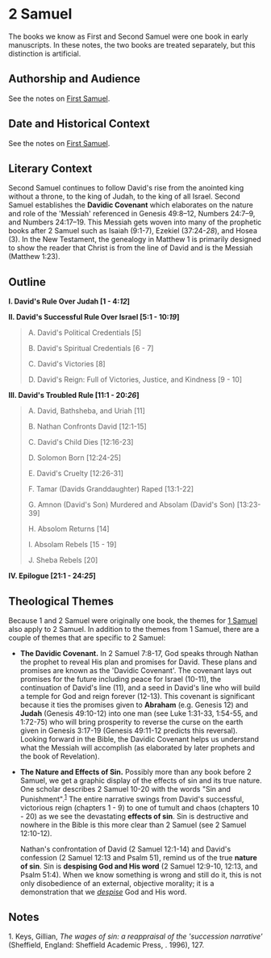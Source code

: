 # 2 Samuel

The books we know as First and Second Samuel were one book in early manuscripts. In these notes, the two books are treated separately, but this distinction is artificial.

## Authorship and Audience
See the notes on [First Samuel](1_samuel.html#authorship-and-audience).

## Date and Historical Context
See the notes on [First Samuel](1_samuel.html#date-and-historical-context).

## Literary Context
Second Samuel continues to follow David's rise from the anointed king without a throne, to the king of Judah, to the king of all Israel. Second Samuel establishes the **Davidic Covenant** which elaborates on the nature and role of the 'Messiah' referenced in Genesis 49:8–12, Numbers 24:7–9, and Numbers 24:17–19. This Messiah gets woven into many of the prophetic books after 2 Samuel such as Isaiah (9:1-7), Ezekiel (37:24-*28*), and Hosea (3). In the New Testament, the genealogy in Matthew 1 is primarily designed to show the reader that Christ is from the line of David and is the Messiah (Matthew 1:23).

## Outline

**I. David's Rule Over Judah [1 - 4:*12*]**

**II. David's Successful Rule Over Israel [5:1 - 10:*19*]**

  > A. David's Political Credentials [5]
  > 
  > B. David's Spiritual Credentials [6 - 7]
  > 
  > C. David's Victories [8]
  > 
  > D. David's Reign: Full of Victories, Justice, and Kindness [9 - 10]

**III. David's Troubled Rule [11:1 - 20:*26*]**

  > A. David, Bathsheba, and Uriah [11]
  > 
  > B. Nathan Confronts David [12:1-15]
  > 
  > C. David's Child Dies [12:16-23]
  > 
  > D. Solomon Born [12:24-25]
  > 
  > E. David's Cruelty [12:26-31]
  > 
  > F. Tamar (Davids Granddaughter) Raped [13:1-22]
  > 
  > G. Amnon (David's Son) Murdered and Absolam (David's Son) [13:23-39]
  > 
  > H. Absolom Returns [14]
  > 
  > I. Absolam Rebels [15 - 19]
  > 
  > J. Sheba Rebels [20]

**IV. Epilogue [21:1 - 24:*25*]**

## Theological Themes

Because 1 and 2 Samuel were originally one book, the themes for [1 Samuel](1_samuel.html#theological-themes) also apply to 2 Samuel. In addition to the themes from 1 Samuel, there are a couple of themes that are specific to 2 Samuel:

- **The Davidic Covenant.** In 2 Samuel 7:8-17, God speaks through Nathan the prophet to reveal His plan and promises for David. These plans and promises are known as the 'Davidic Covenant'. The covenant lays out promises for the future including peace for Israel (10-11), the continuation of David's line (11), and a seed in David's line who will build a temple for God and reign forever (12-13). This covenant is significant because it ties the promises given to **Abraham** (e.g. Genesis 12) and **Judah** (Genesis 49:10-12) into one man (see Luke 1:31-33, 1:54-55, and 1:72-75) who will bring prosperity to reverse the curse on the earth given in Genesis 3:17-19 (Genesis 49:11-12 predicts this reversal). Looking forward in the Bible, the Davidic Covenant helps us understand what the Messiah will accomplish (as elaborated by later prophets and the book of Revelation).
- **The Nature and Effects of Sin.** Possibly more than any book before 2 Samuel, we get a graphic display of the effects of sin and its true nature. One scholar describes 2 Samuel 10-20 with the words "Sin and Punishment".<sup>[1](#footnote1)</sup> The entire narrative swings from David's successful, victorious reign (chapters 1 - 9) to one of tumult and chaos (chapters 10 - 20) as we see the devastating **effects of sin**. Sin is destructive and nowhere in the Bible is this more clear than 2 Samuel (see 2 Samuel 12:10-12).
  
  Nathan's confrontation of David (2 Samuel 12:1-14) and David's confession (2 Samuel 12:13 and Psalm 51), remind us of the true **nature of sin**. Sin is **despising God and His word** (2 Samuel 12:9-10, 12:13, and Psalm 51:4). When we know something is wrong and still do it, this is not only disobedience of an external, objective morality; it is a demonstration that we *[despise](https://www.merriam-webster.com/dictionary/despise)* God and His word.

## Notes

<a id="footnote1">1. </a>Keys, Gillian, *The wages of sin: a reappraisal of the 'succession narrative'* (Sheffield, England: Sheffield Academic Press, . 1996), 127.

